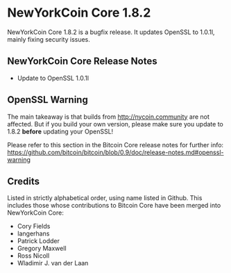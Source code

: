 # NewYorkCoin Core 1.8.2

NewYorkCoin Core 1.8.2 is a bugfix release. It updates OpenSSL to 1.0.1l, mainly fixing security issues.

## NewYorkCoin Core Release Notes

* Update to OpenSSL 1.0.1l


## OpenSSL Warning

The main takeaway is that builds from http://nycoin.community are not affected. But if you build your own version,
please make sure you update to 1.8.2 **before** updating your OpenSSL!

Please refer to this section in the Bitcoin Core release notes for further info: https://github.com/bitcoin/bitcoin/blob/0.9/doc/release-notes.md#openssl-warning


## Credits

Listed in strictly alphabetical order, using name listed in Github. This
includes those whose contributions to Bitcoin Core have been merged
into NewYorkCoin Core:

* Cory Fields
* langerhans
* Patrick Lodder
* Gregory Maxwell
* Ross Nicoll
* Wladimir J. van der Laan
